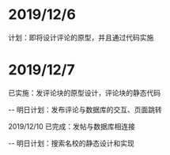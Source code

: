 2019/12/6
==
计划：即将设计评论的原型，并且通过代码实施

2019/12/7
==
已实施：发评论块的原型设计，评论块的静态代码

--
明日计划：发布评论与数据库的交互、页面跳转

2019/12/10
已完成：发帖与数据库相连接

--
明日计划：搜索名校的静态设计和实现